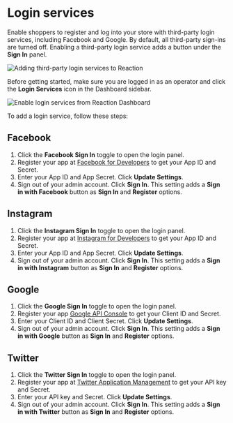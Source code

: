# Login services

Enable shoppers to register and log into your store with third-party login services, including Facebook and Google. By default, all third-party sign-ins are turned off. Enabling a third-party login service adds a button under the **Sign In** panel.

![Adding third-party login services to Reaction](/assets/admin-login-services.png)

Before getting started, make sure you are logged in as an operator and click the <i class="font-icon fa fa-sign-in"></i> **Login Services** icon in the Dashboard sidebar.

![Enable login services from Reaction Dashboard](/assets/admin-dashboard-login-services.png)

To add a login service, follow these steps:

## Facebook

1. Click the **Facebook Sign In** toggle to open the login panel.
2. Register your app at [Facebook for Developers](https://developers.facebook.com/apps) to get your App ID and Secret.
3. Enter your App ID and App Secret. Click **Update Settings**.
4. Sign out of your admin account. Click **Sign In**. This setting adds a **Sign in with Facebook** button as **Sign In** and **Register** options.

## Instagram

1. Click the **Instagram Sign In** toggle to open the login panel.
2. Register your app at [Instagram for Developers](https://www.instagram.com/developer/) to get your App ID and Secret.
3. Enter your App ID and App Secret. Click **Update Settings**.
4. Sign out of your admin account. Click **Sign In**. This setting adds a **Sign in with Instagram** button as **Sign In** and **Register** options.

## Google

1. Click the **Google Sign In** toggle to open the login panel.
2. Register your app [Google API Console](https://console.developers.google.com/projectselector/apis/library?pli=1) to get your Client ID and Secret.
3. Enter your Client ID and Client Secret. Click **Update Settings**.
4. Sign out of your admin account. Click **Sign In**. This setting adds a **Sign in with Google** button as **Sign In** and **Register** options.

## Twitter

1. Click the **Twitter Sign In** toggle to open the login panel.
2. Register your app at [Twitter Application Management](https://apps.twitter.com/) to get your API key and Secret.
3. Enter your API key and Secret. Click **Update Settings**.
4. Sign out of your admin account. Click **Sign In**. This setting adds a **Sign in with Twitter** button as **Sign In** and **Register** options.

